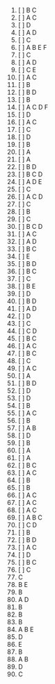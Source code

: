 1. [ ] B C 
2. [ ] A C
3. [ ] D
4. [ ] A D
5. [ ] C
6. [ ] A B E F
7. [ ] C
8. [ ] A D
9. [ ] C E
10. [ ] A C
11. [ ] B
12. [ ] B D
13. [ ] B
14. [ ] A C D F
15. [ ] D
16. [ ] A C
17. [ ] C
18. [ ] D
19. [ ] B
20. [ ] A
21. [ ] A
22. [ ] B D
23. [ ] B C D
24. [ ] A D E
25. [ ] C
26. [ ] A C D
27. [ ] C
28. [ ] B
29. [ ] C
30. [ ] B C D
31. [ ] A C
32. [ ] A D
33. [ ] B C
34. [ ] E
35. [ ] B D
36. [ ] B C
37. [ ] C
38. [ ] B E
39. [ ] D
40. [ ] B D
41. [ ] A D
42. [ ] D
43. [ ] C
44. [ ] C D
45. [ ] B C
46. [ ] A C
47. [ ] B C
48. [ ] C
49. [ ] A C
50. [ ] A
51. [ ] B D
52. [ ] D
53. [ ] D
54. [ ] B
55. [ ] A C
56. [ ] B 
57. [ ] A B
58. [ ] D
59. [ ] B
60. [ ] A
61. [ ] A
62. [ ] B C
63. [ ] A C
64. [ ] B
65. [ ] B
66. [ ] A C
67. [ ] A C
68. [ ] A C
69. [ ] A B C
70. [ ] C D
71. [ ] B
72. [ ] B D
73. [ ] A C
74. [ ] D
75. [ ] B C
76. [ ] C
77. C
78. B E
79. B
80. A D
81. B
82. B
83. B
84. A B E
85. D
86. E
87. B
88. A B
89. D
90. C